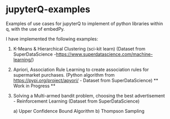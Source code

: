 # jupyterQ-examples
Examples of use cases for jupyterQ to implement of python libraries within q, with the use of embedPy.

I have implemented the following examples:
1) K-Means & Hierarchical Clustering (sci-kit learn) (Dataset from SuperDataScience -https://www.superdatascience.com/machine-learning/)
2) Apriori, Association Rule Learning to create association rules for supermarket purchases.  (Python algorithm from https://pypi.org/project/apyori/ - Dataset from SuperDataScience) ** Work in Progress **
3) Solving a Multi-armed bandit problem, choosing the best advertisement - Reinforcement Learning (Dataset from SuperDataScience)
      
      a) Upper Confidence Bound Algorithm
      b) Thompson Sampling
